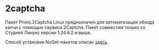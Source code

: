 # 2captcha

Пакет Primo.2Captcha.Linux предназначен для автоматизации обхода капчи с помощью сервиса 2Captcha. Пакет совместим только со Студией Линукс версии 1.24.8.2 и выше.

Способ установки NuGet-пакетов описан [здесь](https://docs.primo-rpa.ru/primo-rpa/primo-rpa-studio-linux/projects/manage-dependencies#menedzher-zavisimostei).
